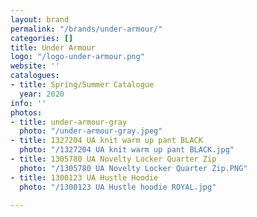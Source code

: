 ```yaml
---
layout: brand
permalink: "/brands/under-armour/"
categories: []
title: Under Armour
logo: "/logo-under-armour.png"
website: ''
catalogues:
- title: Spring/Summer Catalogue
  year: 2020
info: ''
photos:
- title: under-armour-gray
  photo: "/under-armour-gray.jpeg"
- title: 1327204 UA knit warm up pant BLACK
  photo: "/1327204 UA knit warm up pant BLACK.jpg"
- title: 1305780 UA Novelty Locker Quarter Zip
  photo: "/1305780 UA Novelty Locker Quarter Zip.PNG"
- title: 1300123 UA Hustle Hoodie
  photo: "/1300123 UA Hustle hoodie ROYAL.jpg"

---
```

